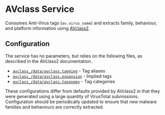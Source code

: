 # AVclass Service

Consumes Anti-Virus tags (`av.virus_name`) and extracts family, behaviour, and
platform information
using [AVclass2](https://github.com/malicialab/avclass/tree/master/avclass2).

## Configuration

The service has no parameters, but relies on the following files, as described
in the AVclass2 documentation.

* [`avclass_/data/avclass.tagging`](avclass_/data/avclass.tagging) - Tag aliases
* [`avclass_/data/avclass.expansion`](avclass_/data/avclass.expansion) - Implied tags
* [`avclass_/data/avclass.taxonomy`](avclass_/data/avclass.taxonomy) - Tag categories 

These configurations differ from defaults provided by AVclass2 in that they
were generated using a large quantity of VirusTotal submissions. Configuration
should be periodically updated to ensure that new malware families and
behaviours are correctly extracted.